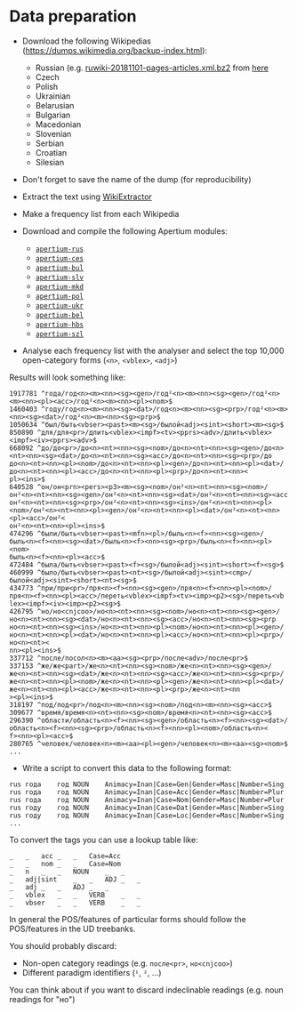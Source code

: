 

# Data preparation

* Download the following Wikipedias (https://dumps.wikimedia.org/backup-index.html):
  * Russian (e.g. [ruwiki-20181101-pages-articles.xml.bz2](https://dumps.wikimedia.org/ruwiki/20181101/ruwiki-20181101-pages-articles.xml.bz2) from [here](https://dumps.wikimedia.org/ruwiki/20181101/)
  * Czech
  * Polish
  * Ukrainian
  * Belarusian
  * Bulgarian 
  * Macedonian 
  * Slovenian
  * Serbian
  * Croatian
  * Silesian

* Don't forget to save the name of the dump (for reproducibility)

* Extract the text using [WikiExtractor](https://github.com/apertium/WikiExtractor)

* Make a frequency list from each Wikipedia

* Download and compile the following Apertium modules:
  * [`apertium-rus`](https://github.com/apertium/apertium-rus)
  * [`apertium-ces`](https://github.com/apertium/apertium-ces)
  * [`apertium-bul`](https://github.com/apertium/apertium-bul)
  * [`apertium-slv`](https://github.com/apertium/apertium-slv)
  * [`apertium-mkd`](https://github.com/apertium/apertium-mkd)
  * [`apertium-pol`](https://github.com/apertium/apertium-pol)
  * [`apertium-ukr`](https://github.com/apertium/apertium-ukr)
  * [`apertium-bel`](https://github.com/apertium/apertium-bel)
  * [`apertium-hbs`](https://github.com/apertium/apertium-hbs)
  * [`apertium-szl`](https://github.com/apertium/apertium-szl)

* Analyse each frequency list with the analyser and select the top 10,000 open-category forms (`<n>`, `<vblex>`, `<adj>`)

Results will look something like:

```
1917781 ^года/год<n><m><nn><sg><gen>/год²<n><m><nn><sg><gen>/год²<n><m><nn><pl><acc>/год²<n><m><nn><pl><nom>$
1460403 ^году/год<n><m><nn><sg><dat>/год<n><m><nn><sg><prp>/год²<n><m><nn><sg><dat>/год²<n><m><nn><sg><prp>$
1050634 ^был/быть<vbser><past><m><sg>/былой<adj><sint><short><m><sg>$
850890 ^для/для<pr>/длить<vblex><impf><tv><pprs><adv>/длить<vblex><impf><iv><pprs><adv>$
668092 ^до/до<pr>/до<n><nt><nn><sg><nom>/до<n><nt><nn><sg><gen>/до<n><nt><nn><sg><dat>/до<n><nt><nn><sg><acc>/до<n><nt><nn><sg><prp>/до
до<n><nt><nn><pl><nom>/до<n><nt><nn><pl><gen>/до<n><nt><nn><pl><dat>/до<n><nt><nn><pl><acc>/до<n><nt><nn><pl><prp>/до<n><nt><nn><
pl><ins>$
640528 ^он/он<prn><pers><p3><m><sg><nom>/он²<n><nt><nn><sg><nom>/он²<n><nt><nn><sg><gen>/он²<n><nt><nn><sg><dat>/он²<n><nt><nn><sg><acc
он²<n><nt><nn><sg><prp>/он²<n><nt><nn><sg><ins>/он²<n><nt><nn><pl><nom>/он²<n><nt><nn><pl><gen>/он²<n><nt><nn><pl><dat>/он²<n><nt><nn><pl><acc>/он²<
он²<n><nt><nn><pl><ins>$
474296 ^были/быть<vbser><past><mfn><pl>/быль<n><f><nn><sg><gen>/быль<n><f><nn><sg><dat>/быль<n><f><nn><sg><prp>/быль<n><f><nn><pl><nom>
быль<n><f><nn><pl><acc>$
472484 ^была/быть<vbser><past><f><sg>/былой<adj><sint><short><f><sg>$
460999 ^было/быть<vbser><past><nt><sg>/былой<adj><sint><cmp>/былой<adj><sint><short><nt><sg>$
434773 ^при/при<pr>/пря<n><f><nn><sg><gen>/пря<n><f><nn><pl><nom>/пря<n><f><nn><pl><acc>/переть<vblex><impf><tv><imp><p2><sg>/переть<vb
lex><impf><iv><imp><p2><sg>$
426795 ^но/но<cnjcoo>/но<n><nt><nn><sg><nom>/но<n><nt><nn><sg><gen>/но<n><nt><nn><sg><dat>/но<n><nt><nn><sg><acc>/но<n><nt><nn><sg><prp
но<n><nt><nn><sg><ins>/но<n><nt><nn><pl><nom>/но<n><nt><nn><pl><gen>/но<n><nt><nn><pl><dat>/но<n><nt><nn><pl><acc>/но<n><nt><nn><pl><prp>/но<n><nt><
nn><pl><ins>$
337712 ^после/посол<n><m><aa><sg><prp>/после<adv>/после<pr>$
337153 ^же/же<part>/же<n><nt><nn><sg><nom>/же<n><nt><nn><sg><gen>/же<n><nt><nn><sg><dat>/же<n><nt><nn><sg><acc>/же<n><nt><nn><sg><prp>/
же<n><nt><nn><pl><nom>/же<n><nt><nn><pl><gen>/же<n><nt><nn><pl><dat>/же<n><nt><nn><pl><acc>/же<n><nt><nn><pl><prp>/же<n><nt><nn
><pl><ins>$
318197 ^под/под<pr>/под<n><m><nn><sg><nom>/под<n><m><nn><sg><acc>$
309677 ^время/время<n><nt><nn><sg><nom>/время<n><nt><nn><sg><acc>$
296390 ^области/область<n><f><nn><sg><gen>/область<n><f><nn><sg><dat>/область<n><f><nn><sg><prp>/область<n><f><nn><pl><nom>/область<n><
f><nn><pl><acc>$
280765 ^человек/человек<n><m><aa><pl><gen>/человек<n><m><aa><sg><nom>$
...
```

* Write a script to convert this data to the following format:

```
rus	года	год	NOUN	Animacy=Inan|Case=Gen|Gender=Masc|Number=Sing
rus	года	год	NOUN	Animacy=Inan|Case=Acc|Gender=Masc|Number=Plur
rus	года	год	NOUN	Animacy=Inan|Case=Nom|Gender=Masc|Number=Plur
rus	году	год	NOUN	Animacy=Inan|Case=Dat|Gender=Masc|Number=Sing
rus	году	год	NOUN	Animacy=Inan|Case=Loc|Gender=Masc|Number=Sing
...
```

To convert the tags you can use a lookup table like:

```
_	_	acc	_	_	Case=Acc
_	_	nom	_	_	Case=Nom
_	n	_	_	NOUN	_	_
_	adj|sint	_	_	ADJ	_	_
_	adj	_	_	ADJ	_	_
_	vblex	_	_	VERB	_	_
_	vbser	_	_	VERB	_	_
```

In general the POS/features of particular forms should follow the POS/features in the UD treebanks.

You should probably discard:

* Non-open category readings (e.g. `после<pr>`, `но<cnjcoo>`)
* Different paradigm identifiers (`¹`, `²`, ...)

You can think about if you want to discard indeclinable readings (e.g. noun readings for "но")


